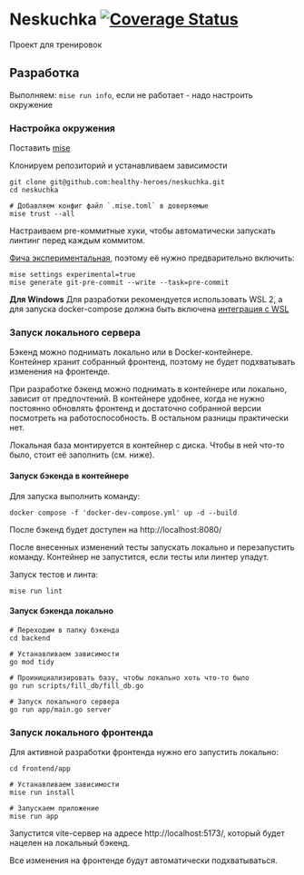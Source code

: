 # Neskuchka [![Coverage Status](https://coveralls.io/repos/github/healthy-heroes/neskuchka/badge.svg?branch=main)](https://coveralls.io/github/healthy-heroes/neskuchka?branch=main)

Проект для тренировок


## Разработка
Выполняем: `mise run info`, если не работает - надо настроить окружение

###  Настройка окружения
Поставить [mise](https://mise.jdx.dev/)

Клонируем репозиторий и устанавливаем зависимости
```
git clone git@github.com:healthy-heroes/neskuchka.git
cd neskuchka

# Добавляем конфиг файл `.mise.toml` в доверяемые 
mise trust --all
```

Настраиваем pre-коммитные хуки, чтобы автоматически запускать линтинг перед каждым коммитом.

[Фича экспериментальная](https://mise.jdx.dev/cli/generate/git-pre-commit.html), поэтому её нужно предварительно включить:

```
mise settings experimental=true
mise generate git-pre-commit --write --task=pre-commit
```

**Для Windows**
Для разработки рекомендуется использовать WSL 2, а для запуска docker-compose должна быть включена [интеграция с WSL](https://docs.docker.com/desktop/features/wsl/)


### Запуск локального сервера
Бэкенд можно поднимать локально или в Docker-контейнере. Контейнер хранит собранный фронтенд, поэтому не будет подхватывать изменения на фронтенде.

При разработке бэкенд можно поднимать в контейнере или локально, зависит от предпочтений. В контейнере удобнее, когда не нужно постоянно обновлять фронтенд и достаточно собранной версии посмотреть на работоспособность. В остальном разницы практически нет.

Локальная база монтируется в контейнер с диска. Чтобы в ней что-то было, стоит её заполнить (см. ниже).

#### Запуск бэкенда в контейнере
Для запуска выполнить команду:
```
docker compose -f 'docker-dev-compose.yml' up -d --build 
```

После бэкенд будет доступен на http://localhost:8080/

После внесенных изменений тесты запускать локально и перезапустить команду.
Контейнер не запустится, если тесты или линтер упадут.

Запуск тестов и линта:
```
mise run lint
```

#### Запуск бэкенда локально
```
# Переходим в папку бэкенда
cd backend

# Устанавливаем зависимости
go mod tidy

# Проинициализировать базу, чтобы локально хоть что-то было
go run scripts/fill_db/fill_db.go

# Запуск локального сервера
go run app/main.go server
```

### Запуск локального фронтенда
Для активной разработки фронтенда нужно его запустить локально:

```
cd frontend/app

# Устанавливаем зависимости
mise run install

# Запускаем приложение
mise run app
```

Запустится vite-сервер на адресе http://localhost:5173/, который будет нацелен на локальный бэкенд.

Все изменения на фронтенде будут автоматически подхватываться.





